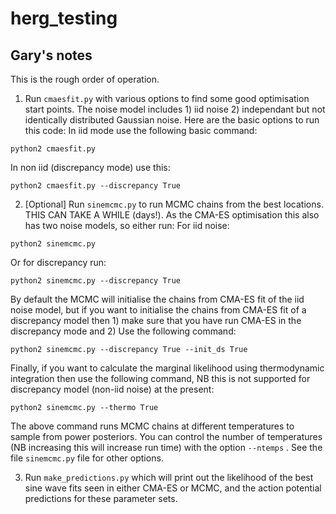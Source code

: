 # herg_testing

## Gary's notes

This is the rough order of operation.

1. Run `cmaesfit.py` with various options to find some good optimisation start points. The noise model includes 1) iid noise 2) independant but not identically distributed Gaussian noise. Here are the basic options to run this code:
 In iid mode use the following basic command:
 
`python2 cmaesfit.py` 

In non iid (discrepancy mode) use this:

`python2 cmaesfit.py --discrepancy True`

2. [Optional] Run `sinemcmc.py` to run MCMC chains from the best locations. THIS CAN TAKE A WHILE (days!). As the CMA-ES optimisation this also has two noise models, so either run:
For iid noise:

`python2 sinemcmc.py`

Or for discrepancy run:

`python2 sinemcmc.py --discrepancy True`

By default the MCMC will initialise the chains from CMA-ES fit of the iid noise model, but if you want to initialise the chains from CMA-ES fit of a discrepancy model then 1) make sure that you have run CMA-ES in the discrepancy mode and 2) Use the following command:

`python2 sinemcmc.py --discrepancy True --init_ds True`

Finally, if you want to calculate the marginal likelihood using thermodynamic integration then use the following command, NB this is not supported for discrepancy model (non-iid noise) at the present:

`python2 sinemcmc.py --thermo True`

The above command runs MCMC chains at different temperatures to sample from power posteriors. You can control the number of temperatures (NB increasing this will increase run time) with the option `--ntemps` . See the file `sinemcmc.py` file for other options.

3. Run `make_predictions.py` which will print out the likelihood of the best sine wave fits seen in either CMA-ES or MCMC, and the action potential predictions for these parameter sets.
